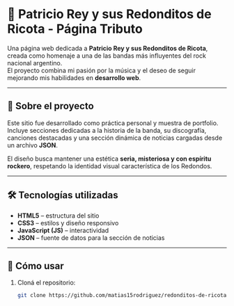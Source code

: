 # 🎸 Patricio Rey y sus Redonditos de Ricota - Página Tributo

Una página web dedicada a **Patricio Rey y sus Redonditos de Ricota**, creada como homenaje a una de las bandas más influyentes del rock nacional argentino.  
El proyecto combina mi pasión por la música y el deseo de seguir mejorando mis habilidades en **desarrollo web**.

---

## 🧠 Sobre el proyecto

Este sitio fue desarrollado como práctica personal y muestra de portfolio.  
Incluye secciones dedicadas a la historia de la banda, su discografía, canciones destacadas y una sección dinámica de noticias cargadas desde un archivo **JSON**.

El diseño busca mantener una estética **seria, misteriosa y con espíritu rockero**, respetando la identidad visual característica de los Redondos.

---

## 🛠️ Tecnologías utilizadas

- **HTML5** – estructura del sitio  
- **CSS3** – estilos y diseño responsivo  
- **JavaScript (JS)** – interactividad  
- **JSON** – fuente de datos para la sección de noticias  

---

## 🚀 Cómo usar

1. Cloná el repositorio:
   ```bash
   git clone https://github.com/matias15rodriguez/redonditos-de-ricota.git
